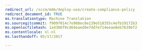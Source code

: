 ```yaml
---
redirect_url: /sccm/mdm/deploy-use/create-compliance-policy
redirect_document_id: TRUE
ms.translationtype: Machine Translation
ms.sourcegitcommit: f9097014c7e988ec8e139e518355c4efb19172b3
ms.openlocfilehash: 1a4306f9cd64eaed9e7dd7e714eeae8eb7639bf2
ms.contentlocale: nl-nl
ms.lasthandoff: 05/17/2017

---
```


